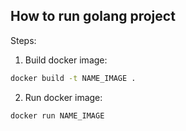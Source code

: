 ## How to run golang project

Steps:
1. Build docker image: 

```bash
docker build -t NAME_IMAGE .
```

2. Run docker image: 

```bash   
docker run NAME_IMAGE
```